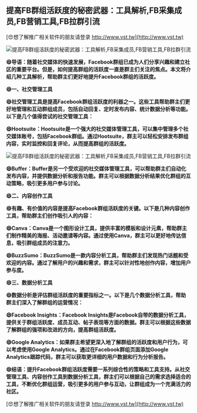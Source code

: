 ## **提高FB群组活跃度的秘密武器：工具解析,FB采集成员,FB营销工具,FB拉群引流**

[😍想了解推广相关软件的朋友请登录 http://www.vst.tw](http://www.vst.tw)

 <center><img src="https://vst.tw/MP4/tuiguang/png/0.png" alt="提高FB群组活跃度的秘密武器：工具解析,FB采集成员,FB营销工具,FB拉群引流"></center>

**😄导语：随着社交媒体的快速发展，Facebook群组已成为人们分享兴趣和建立社区的重要平台。但是，如何提高群组的活跃度一直是群主们关注的焦点。本文将介绍几种工具解析，帮助群主们更好地提升Facebook群组的活跃度。**

**😄一、社交管理工具**

**😄社交管理工具是提高Facebook群组活跃度的利器之一。这些工具帮助群主们更好地管理和互动群组成员，包括自动回复、定时发布内容、统计数据分析等功能。以下是几个值得尝试的社交管理工具：**

**😄Hootsuite：Hootsuite是一个强大的社交媒体管理工具，可以集中管理多个社交媒体账号，包括Facebook群组。通过Hootsuite，群主可以轻松安排发布群组内容，实时监控和回复评论，从而提高群组的活跃度。**

 <center><img src="https://vst.tw/MP4/tuiguang/png/2.png" alt="提高FB群组活跃度的秘密武器：工具解析,FB采集成员,FB营销工具,FB拉群引流"></center>

**😄Buffer：Buffer是另一个受欢迎的社交媒体管理工具，可以帮助群主们自动化发布内容，并提供数据分析和报告功能。群主可以根据数据分析结果优化群组的互动策略，吸引更多用户参与讨论。**

**😄二、内容创作工具**

**😄有趣、有价值的内容是提高Facebook群组活跃度的关键。以下是几种内容创作工具，帮助群主们创作吸引人的内容：**

**😄Canva：Canva是一个图形设计工具，提供丰富的模板和设计元素，帮助群主们制作精美的海报、活动邀请等内容。通过使用Canva，群主可以更好地传达信息，吸引群组成员的注意力。**

**😄BuzzSumo：BuzzSumo是一款内容分析工具，帮助群主们发现热门话题和受欢迎的内容。通过了解用户的兴趣和需求，群主可以针对性地创作内容，增加用户参与度。**

**😄三、数据分析工具**

**😄数据分析是评估群组活跃度的重要指标之一。以下是几个数据分析工具，帮助群主们深入了解群组的运营情况：**

**😄Facebook Insights：Facebook Insights是Facebook自带的数据分析工具，提供关于群组活跃度、成员互动、帖子表现等方面的数据。群主可以根据这些数据了解群组的强项和改进的方向，提高群组活跃度。**

**😄Google Analytics：如果群主希望更深入地了解群组的活跃度和用户行为，可以考虑使用Google Analytics。通过在Facebook群组页面添加Google Analytics跟踪代码，群主可以获取更详细的用户数据和行为分析报告。**

**😄结语：提升Facebook群组活跃度需要一系列综合性的策略和工具支持。从社交管理工具、内容创作工具到数据分析工具，群主们可以根据自己的需求选择适合的工具，不断优化群组运营，吸引更多的用户参与互动，让群组成为一个充满活力的社区。**

[😍想了解推广相关软件的朋友请登录 http://www.vst.tw](http://www.vst.tw)



